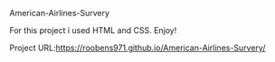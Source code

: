 American-Airlines-Survery

For this project i used HTML and CSS. Enjoy!

Project URL:https://roobens971.github.io/American-Airlines-Survery/
